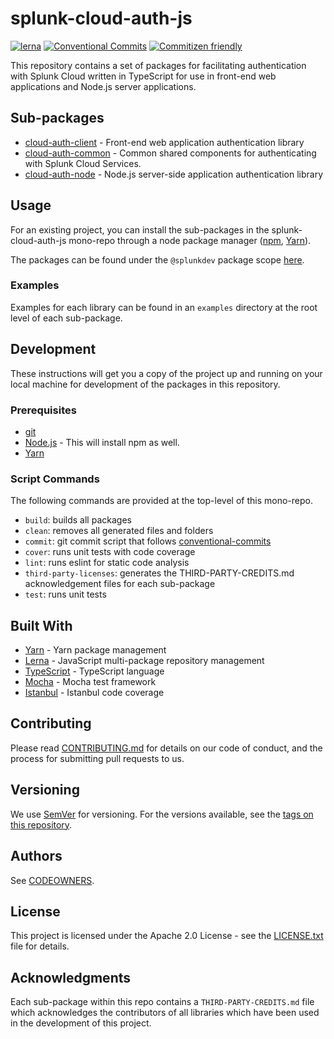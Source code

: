 # splunk-cloud-auth-js

[![lerna](https://img.shields.io/badge/maintained%20with-lerna-cc00ff.svg)](https://lerna.js.org/)
[![Conventional Commits](https://img.shields.io/badge/Conventional%20Commits-1.0.0-yellow.svg)](https://conventionalcommits.org)
[![Commitizen friendly](https://img.shields.io/badge/commitizen-friendly-brightgreen.svg)](http://commitizen.github.io/cz-cli/)

This repository contains a set of packages for facilitating authentication with Splunk Cloud written in TypeScript for use in front-end web applications and Node.js server applications.

## Sub-packages

* [cloud-auth-client](/packages/cloud-auth-client) - Front-end web application authentication library
* [cloud-auth-common](/packages/cloud-auth-common) - Common shared components for authenticating with Splunk Cloud Services.
* [cloud-auth-node](/packages/cloud-auth-node) - Node.js server-side application authentication library

## Usage

For an existing project, you can install the sub-packages in the splunk-cloud-auth-js mono-repo through a node package manager ([npm](https://www.npmjs.com/get-npm), [Yarn](https://github.com/yarnpkg/yarn)).

The packages can be found under the `@splunkdev` package scope [here](https://www.npmjs.com/search?q=%40splunkdev).

### Examples

Examples for each library can be found in an `examples` directory at the root level of each sub-package.

## Development

These instructions will get you a copy of the project up and running on your local machine for development of the packages in this repository.

### Prerequisites

* [git](https://git-scm.com/downloads)
* [Node.js](https://nodejs.org/en/download/) - This will install npm as well.
* [Yarn](https://legacy.yarnpkg.com/en/docs/install)

### Script Commands

The following commands are provided at the top-level of this mono-repo. 
 
* `build`: builds all packages
* `clean`: removes all generated files and folders
* `commit`: git commit script that follows [conventional-commits](https://www.conventionalcommits.org/)
* `cover`: runs unit tests with code coverage
* `lint`: runs eslint for static code analysis
* `third-party-licenses`: generates the THIRD-PARTY-CREDITS.md acknowledgement files for each sub-package
* `test`: runs unit tests

## Built With

* [Yarn](https://github.com/yarnpkg/yarn) - Yarn package management
* [Lerna](https://github.com/lerna/lerna/) - JavaScript multi-package repository management
* [TypeScript](https://github.com/microsoft/TypeScript) - TypeScript language
* [Mocha](https://github.com/mochajs/mocha) - Mocha test framework
* [Istanbul](https://github.com/istanbuljs/nyc) - Istanbul code coverage

## Contributing

Please read [CONTRIBUTING.md](CONTRIBUTING.md) for details on our code of conduct, and the process for submitting pull requests to us.

## Versioning

We use [SemVer](http://semver.org/) for versioning. For the versions available, see the [tags on this repository](https://github.com/your/project/tags). 

## Authors

See [CODEOWNERS](CODEOWNERS).

## License

This project is licensed under the Apache 2.0 License - see the [LICENSE.txt](LICENSE.txt) file for details.

## Acknowledgments

Each sub-package within this repo contains a `THIRD-PARTY-CREDITS.md` file which acknowledges the contributors of all libraries which have been used in the development of this project.
